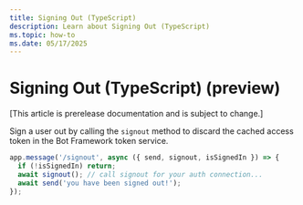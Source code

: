 ```yaml
---
title: Signing Out (TypeScript)
description: Learn about Signing Out (TypeScript)
ms.topic: how-to
ms.date: 05/17/2025
---
```

# Signing Out (TypeScript) (preview)

[This article is prerelease documentation and is subject to change.]

Sign a user out by calling the `signout` method to discard the cached access token in the Bot Framework token service.

```ts
app.message('/signout', async ({ send, signout, isSignedIn }) => {
  if (!isSignedIn) return;
  await signout(); // call signout for your auth connection...
  await send('you have been signed out!');
});
```